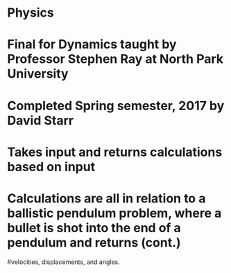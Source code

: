 # Physics
# Final for Dynamics taught by Professor Stephen Ray at North Park University
# Completed Spring semester, 2017 by David Starr
# Takes input and returns calculations based on input
# Calculations are all in relation to a ballistic pendulum problem, where a bullet is shot into the end of a pendulum and returns (cont.)
#velocities, displacements, and angles. 
